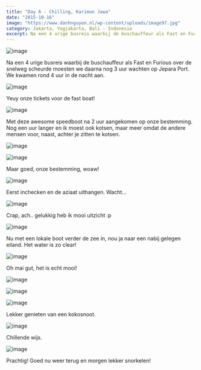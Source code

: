 ```yaml
---
title: "Day 6 - Chilling, Karimun Jawa"
date: "2015-10-16"
image: "https://www.danhnguyen.nl/wp-content/uploads/image97.jpg"
category: Jakarta, Yogjakarta, Bali - Indonesie
excerpt: Na een 4 urige busreis waarbij de buschauffeur als Fast en Furious over de snelweg scheurde moesten we daarna nog 3...
---
```


![image](https://www.danhnguyen.nl/wp-content/uploads/image89-1024x576.jpg)

Na een 4 urige busreis waarbij de buschauffeur als Fast en Furious over de snelweg scheurde moesten we daarna nog 3 uur wachten op Jepara Port. We kwamen rond 4 uur in de nacht aan.

![image](https://www.danhnguyen.nl/wp-content/uploads/image90-1024x576.jpg)

Yeuy onze tickets voor de fast boat!

![image](https://www.danhnguyen.nl/wp-content/uploads/image92-1024x576.jpg)

Met deze awesome speedboot na 2 uur aangekomen op onze bestemming. Nog een uur langer en ik moest ook kotsen, maar meer omdat de andere mensen voor, naast, achter je zitten te kotsen.

![image](https://www.danhnguyen.nl/wp-content/uploads/image91-1024x576.jpg)


![image](https://www.danhnguyen.nl/wp-content/uploads/image93-1024x576.jpg)

Maar goed, onze bestemming, woaw!

![image](https://www.danhnguyen.nl/wp-content/uploads/image100-1024x576.jpg)

Eerst inchecken en de aziaat uithangen. Wacht...

![image](https://www.danhnguyen.nl/wp-content/uploads/image94-1024x576.jpg)

Crap, ach.. gelukkig heb ik mooi uitzicht :p

![image](https://www.danhnguyen.nl/wp-content/uploads/image95-1024x576.jpg)

Nu met een lokale boot verder de zee in, nou ja naar een nabij gelegen eiland.
Het water is zo clear!

![image](https://www.danhnguyen.nl/wp-content/uploads/image96-1024x576.jpg)

Oh mai gut, het is echt mooi!

![image](https://www.danhnguyen.nl/wp-content/uploads/image97-1024x576.jpg)

![image](https://www.danhnguyen.nl/wp-content/uploads/image98-1024x576.jpg)


![image](https://www.danhnguyen.nl/wp-content/uploads/image99-1024x576.jpg)

Lekker genieten van een kokosnoot.

![image](https://www.danhnguyen.nl/wp-content/uploads/image102-1024x576.jpg)

Chillende wijs.

![image](https://www.danhnguyen.nl/wp-content/uploads/image101-1024x576.jpg)

Prachtig! Goed nu weer terug en morgen lekker snorkelen!
